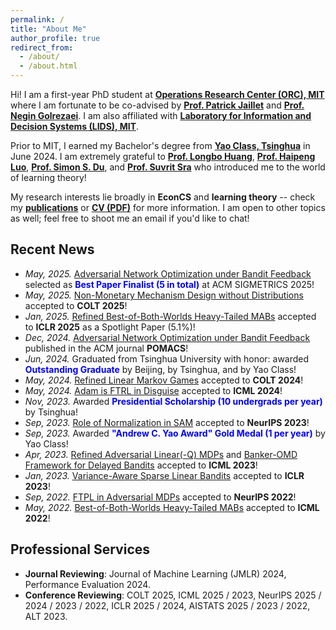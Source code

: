 ```yaml
---
permalink: /
title: "About Me"
author_profile: true
redirect_from: 
  - /about/
  - /about.html
---
```


Hi! I am a first-year PhD student at [**Operations Research Center (ORC), MIT**](https://orc.mit.edu/) where I am fortunate to be co-advised by [**Prof. Patrick Jaillet**](https://web.mit.edu/jaillet/www/) and [**Prof. Negin Golrezaei**](https://www.mit.edu/~golrezae/). I am also affiliated with [**Laboratory for Information and Decision Systems (LIDS), MIT**](https://lids.mit.edu/).

Prior to MIT, I earned my Bachelor's degree from [**Yao Class, Tsinghua**](https://iiis.tsinghua.edu.cn/en/) in June 2024. I am extremely grateful to [**Prof. Longbo Huang**](https://people.iiis.tsinghua.edu.cn/~huang/), [**Prof. Haipeng Luo**](https://haipeng-luo.net/), [**Prof. Simon S. Du**](https://simonshaoleidu.com/), and [**Prof. Suvrit Sra**](https://optml.mit.edu/) who introduced me to the world of learning theory!

My research interests lie broadly in **EconCS** and **learning theory** -- check my [**publications**](publications) or [**CV (PDF)**](CV_Yan.pdf) for more information. I am open to other topics as well; feel free to shoot me an email if you'd like to chat!

## Recent News
* *May, 2025.* [Adversarial Network Optimization under Bandit Feedback](https://arxiv.org/abs/2408.16215) selected as **<font color="blue">Best Paper Finalist (5 in total)</font>** at ACM SIGMETRICS 2025!
* *May, 2025.* [Non-Monetary Mechanism Design without Distributions](https://arxiv.org/abs/2502.08412) accepted to **COLT 2025**!
* *Jan, 2025.* [Refined Best-of-Both-Worlds Heavy-Tailed MABs](https://arxiv.org/abs/2410.03284) accepted to **ICLR 2025** as a Spotlight Paper (5.1%)!
* *Dec, 2024.* [Adversarial Network Optimization under Bandit Feedback](https://arxiv.org/abs/2408.16215) published in the ACM journal **POMACS**!
* *Jun, 2024.* Graduated from Tsinghua University with honor: awarded **<font color="blue">Outstanding Graduate</font>** by Beijing, by Tsinghua, and by Yao Class!
* *May, 2024.* [Refined Linear Markov Games](https://arxiv.org/abs/2402.07082) accepted to **COLT 2024**!
* *May, 2024.* [Adam is FTRL in Disguise](https://arxiv.org/abs/2402.01567) accepted to **ICML 2024**!
* *Nov, 2023.* Awarded **<font color="blue">Presidential Scholarship (10 undergrads per year)</font>** by Tsinghua!
* *Sep, 2023.* [Role of Normalization in SAM](https://arxiv.org/abs/2305.15287) accepted to **NeurIPS 2023**!
* *Sep, 2023.* Awarded **<font color="blue">"Andrew C. Yao Award" Gold Medal (1 per year)</font>** by Yao Class!
* *Apr, 2023.* [Refined Adversarial Linear(-Q) MDPs](https://arxiv.org/abs/2301.12942) and [Banker-OMD Framework for Delayed Bandits](https://arxiv.org/abs/2301.10500) accepted to **ICML 2023**!
* *Jan, 2023.* [Variance-Aware Sparse Linear Bandits](https://arxiv.org/abs/2205.13450) accepted to **ICLR 2023**!
* *Sep, 2022.* [FTPL in Adversarial MDPs](https://arxiv.org/abs/2205.13451) accepted to **NeurIPS 2022**!
* *May, 2022.* [Best-of-Both-Worlds Heavy-Tailed MABs](https://arxiv.org/abs/2201.11921) accepted to **ICML 2022**!

## Professional Services
* **Journal Reviewing**: Journal of Machine Learning (JMLR) 2024, Performance Evaluation 2024.
* **Conference Reviewing**: COLT 2025, ICML 2025 / 2023, NeurIPS 2025 / 2024 / 2023 / 2022, ICLR 2025 / 2024, AISTATS 2025 / 2023 / 2022, ALT 2023.
